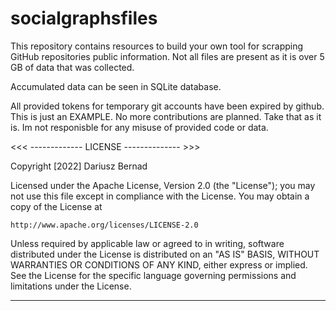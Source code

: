 # socialgraphsfiles
This repository contains resources to build your own tool for scrapping GitHub repositories public information.
Not all files are present as it is over 5 GB of data that was collected.

Accumulated data can be seen in SQLite database.

All provided tokens for temporary git accounts have been expired by github. This is just an EXAMPLE. No more contributions are planned. Take that as it is. Im not responisble for any misuse of provided code or data.




<<< ------------- LICENSE -------------- >>>

Copyright [2022] Dariusz Bernad

Licensed under the Apache License, Version 2.0 (the "License");
you may not use this file except in compliance with the License.
You may obtain a copy of the License at

    http://www.apache.org/licenses/LICENSE-2.0

Unless required by applicable law or agreed to in writing, software
distributed under the License is distributed on an "AS IS" BASIS,
WITHOUT WARRANTIES OR CONDITIONS OF ANY KIND, either express or implied.
See the License for the specific language governing permissions and
limitations under the License.

---------------------------------------------
